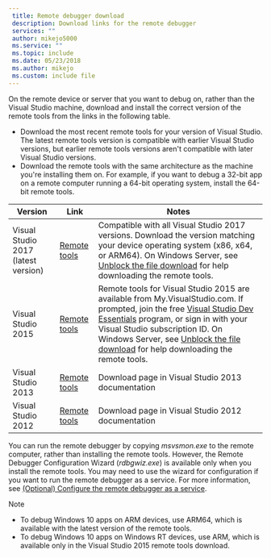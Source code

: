 ```yaml
---
 title: Remote debugger download
 description: Download links for the remote debugger
 services: ""
 author: mikejo5000
 ms.service: ""
 ms.topic: include
 ms.date: 05/23/2018
 ms.author: mikejo
 ms.custom: include file
---
```


On the remote device or server that you want to debug on, rather than the Visual Studio machine, download and install the correct version of the remote tools from the links in the following table.

- Download the most recent remote tools for your version of Visual Studio. The latest remote tools version is compatible with earlier Visual Studio versions, but earlier remote tools versions aren't compatible with later Visual Studio versions.
- Download the remote tools with the same architecture as the machine you're installing them on. For example, if you want to debug a 32-bit app on a remote computer running a 64-bit operating system, install the 64-bit remote tools.

|Version|Link|Notes|
|-|-|-|
|Visual Studio 2017 (latest version)|[Remote tools](https://visualstudio.microsoft.com/downloads/?q=remote+tools#remote-tools-for-visual-studio-2017)|Compatible with all Visual Studio 2017 versions. Download the version matching your device operating system (x86, x64, or ARM64). On Windows Server, see [Unblock the file download](../../debugger/remote-debugging-unblock-file-download.md) for help downloading the remote tools.|
|Visual Studio 2015|[Remote tools](https://my.visualstudio.com/Downloads?q=remote%20tools%20visual%20studio%202015)|Remote tools for Visual Studio 2015 are available from My.VisualStudio.com. If prompted, join the free [Visual Studio Dev Essentials](https://visualstudio.microsoft.com/dev-essentials/) program, or sign in with your Visual Studio subscription ID. On Windows Server, see [Unblock the file download](../../debugger/remote-debugging-unblock-file-download.md) for help downloading the remote tools.|
|Visual Studio 2013|[Remote tools](/previous-versions/visualstudio/visual-studio-2013/bt727f1t(v=vs.120)#Installing_the_Remote_Tools)|Download page in Visual Studio 2013 documentation|
|Visual Studio 2012|[Remote tools](/previous-versions/visualstudio/visual-studio-2012/bt727f1t(v=vs.110)#BKMK_Installing_the_Remote_Tools)|Download page in Visual Studio 2012 documentation|

You can run the remote debugger by copying *msvsmon.exe* to the remote computer, rather than installing the remote tools. However, the Remote Debugger Configuration Wizard (*rdbgwiz.exe*) is available only when you install the remote tools. You may need to use the wizard for configuration if you want to run the remote debugger as a service. For more information, see [(Optional) Configure the remote debugger as a service](../../debugger/remote-debugging.md#bkmk_configureService).

>[!NOTE]
>- To debug Windows 10 apps on ARM devices, use ARM64, which is available with the latest version of the remote tools.
>- To debug Windows 10 apps on Windows RT devices, use ARM, which is available only in the Visual Studio 2015 remote tools download.
